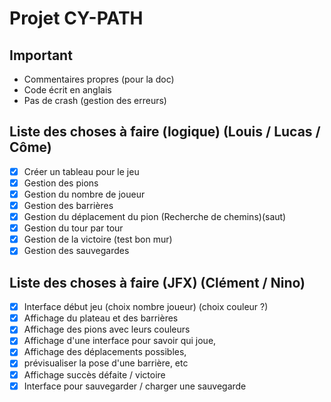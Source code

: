 # Projet CY-PATH

## Important

- Commentaires propres (pour la doc)
- Code écrit en anglais
- Pas de crash (gestion des erreurs)

## Liste des choses à faire (logique) (Louis / Lucas / Côme)

- [X] Créer un tableau pour le jeu
- [X] Gestion des pions
- [X] Gestion du nombre de joueur
- [X] Gestion des barrières
- [X] Gestion du déplacement du pion (Recherche de chemins)(saut)
- [X] Gestion du tour par tour
- [X] Gestion de la victoire (test bon mur)
- [X] Gestion des sauvegardes

## Liste des choses à faire (JFX) (Clément / Nino)
- [X] Interface début jeu (choix nombre joueur) (choix couleur ?)
- [X] Affichage du plateau et des barrières
- [X] Affichage des pions avec leurs couleurs
- [X] Affichage d'une interface pour savoir qui joue,
- [X] Affichage des déplacements possibles, 
- [X] prévisualiser la pose d'une barrière, etc
- [X] Affichage succès défaite / victoire
- [X] Interface pour sauvegarder / charger une sauvegarde
